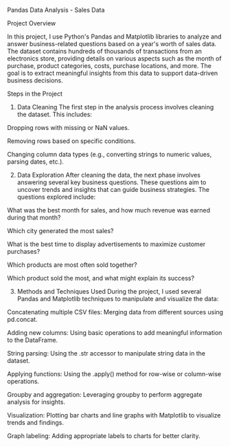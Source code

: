 Pandas Data Analysis - Sales Data

Project Overview

In this project, I use Python's Pandas and Matplotlib libraries to analyze and answer business-related questions based on a year's worth of sales data. The dataset contains hundreds of thousands of transactions from an electronics store, providing details on various aspects such as the month of purchase, product categories, costs, purchase locations, and more. The goal is to extract meaningful insights from this data to support data-driven business decisions.

Steps in the Project
1. Data Cleaning
The first step in the analysis process involves cleaning the dataset. This includes:

Dropping rows with missing or NaN values.

Removing rows based on specific conditions.

Changing column data types (e.g., converting strings to numeric values, parsing dates, etc.).

2. Data Exploration
   After cleaning the data, the next phase involves answering several key business questions. These questions aim to uncover trends and insights that can guide business strategies. The questions explored include:

What was the best month for sales, and how much revenue was earned during that month?

Which city generated the most sales?

What is the best time to display advertisements to maximize customer purchases?

Which products are most often sold together?

Which product sold the most, and what might explain its success?

3. Methods and Techniques Used During the project,
I used several Pandas and Matplotlib techniques to manipulate and visualize the data:

Concatenating multiple CSV files: Merging data from different sources using pd.concat.

Adding new columns: Using basic operations to add meaningful information to the DataFrame.

String parsing: Using the .str accessor to manipulate string data in the dataset.

Applying functions: Using the .apply() method for row-wise or column-wise operations.

Groupby and aggregation: Leveraging groupby to perform aggregate analysis for insights.

Visualization: Plotting bar charts and line graphs with Matplotlib to visualize trends and findings.

Graph labeling: Adding appropriate labels to charts for better clarity.
